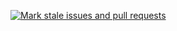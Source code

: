 [![Mark stale issues and pull requests](https://github.com/changchengdouletmedia/OGS-Doulet-Media/actions/workflows/stale.yml/badge.svg)](https://github.com/changchengdouletmedia/OGS-Doulet-Media/actions/workflows/stale.yml)
